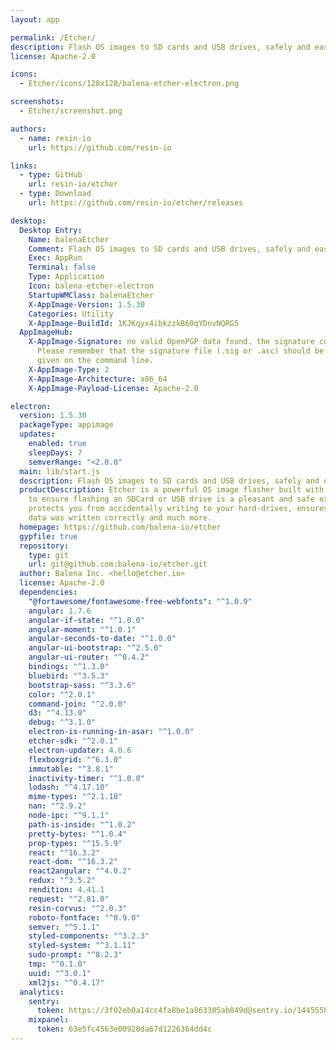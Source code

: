 ```yaml
---
layout: app

permalink: /Etcher/
description: Flash OS images to SD cards and USB drives, safely and easily.
license: Apache-2.0

icons:
  - Etcher/icons/128x128/balena-etcher-electron.png

screenshots:
  - Etcher/screenshot.png

authors:
  - name: resin-io
    url: https://github.com/resin-io

links:
  - type: GitHub
    url: resin-io/etcher
  - type: Download
    url: https://github.com/resin-io/etcher/releases

desktop:
  Desktop Entry:
    Name: balenaEtcher
    Comment: Flash OS images to SD cards and USB drives, safely and easily.
    Exec: AppRun
    Terminal: false
    Type: Application
    Icon: balena-etcher-electron
    StartupWMClass: balenaEtcher
    X-AppImage-Version: 1.5.30
    Categories: Utility
    X-AppImage-BuildId: 1KJKqyx4ibkzzkB60qYDnvNQRG5
  AppImageHub:
    X-AppImage-Signature: no valid OpenPGP data found. the signature could not be verified.
      Please remember that the signature file (.sig or .asc) should be the first file
      given on the command line.
    X-AppImage-Type: 2
    X-AppImage-Architecture: x86_64
    X-AppImage-Payload-License: Apache-2.0

electron:
  version: 1.5.30
  packageType: appimage
  updates:
    enabled: true
    sleepDays: 7
    semverRange: "<2.0.0"
  main: lib/start.js
  description: Flash OS images to SD cards and USB drives, safely and easily.
  productDescription: Etcher is a powerful OS image flasher built with web technologies
    to ensure flashing an SDCard or USB drive is a pleasant and safe experience. It
    protects you from accidentally writing to your hard-drives, ensures every byte of
    data was written correctly and much more.
  homepage: https://github.com/balena-io/etcher
  gypfile: true
  repository:
    type: git
    url: git@github.com:balena-io/etcher.git
  author: Balena Inc. <hello@etcher.io>
  license: Apache-2.0
  dependencies:
    "@fortawesome/fontawesome-free-webfonts": "^1.0.9"
    angular: 1.7.6
    angular-if-state: "^1.0.0"
    angular-moment: "^1.0.1"
    angular-seconds-to-date: "^1.0.0"
    angular-ui-bootstrap: "^2.5.0"
    angular-ui-router: "^0.4.2"
    bindings: "^1.3.0"
    bluebird: "^3.5.3"
    bootstrap-sass: "^3.3.6"
    color: "^2.0.1"
    command-join: "^2.0.0"
    d3: "^4.13.0"
    debug: "^3.1.0"
    electron-is-running-in-asar: "^1.0.0"
    etcher-sdk: "^2.0.1"
    electron-updater: 4.0.6
    flexboxgrid: "^6.3.0"
    immutable: "^3.8.1"
    inactivity-timer: "^1.0.0"
    lodash: "^4.17.10"
    mime-types: "^2.1.18"
    nan: "^2.9.2"
    node-ipc: "^9.1.1"
    path-is-inside: "^1.0.2"
    pretty-bytes: "^1.0.4"
    prop-types: "^15.5.9"
    react: "^16.3.2"
    react-dom: "^16.3.2"
    react2angular: "^4.0.2"
    redux: "^3.5.2"
    rendition: 4.41.1
    request: "^2.81.0"
    resin-corvus: "^2.0.3"
    roboto-fontface: "^0.9.0"
    semver: "^5.1.1"
    styled-components: "^3.2.3"
    styled-system: "^3.1.11"
    sudo-prompt: "^8.2.3"
    tmp: "^0.1.0"
    uuid: "^3.0.1"
    xml2js: "^0.4.17"
  analytics:
    sentry:
      token: https://3f02eb0a14cc4fa8be1a863305ab849d@sentry.io/1445558
    mixpanel:
      token: 63e5fc4563e00928da67d1226364dd4c
---
```

